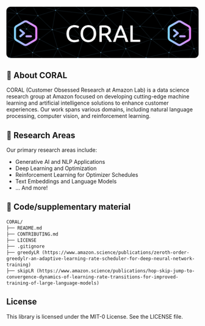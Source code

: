 ![Header](./banner.png)

## 🪸 About CORAL

CORAL (Customer Obsessed Research at Amazon Lab) is a data science research group at Amazon focused on developing cutting-edge machine learning and artificial intelligence solutions to enhance customer experiences. Our work spans various domains, including natural language processing, computer vision, and reinforcement learning.

## 🔬 Research Areas

Our primary research areas include:

- Generative AI and NLP Applications
- Deep Learning and Optimization
- Reinforcement Learning for Optimizer Schedules
- Text Embeddings and Language Models
- ... And more!

## 📁 Code/supplementary material

```
CORAL/ 
├── README.md 
├── CONTRIBUTING.md 
├── LICENSE 
├── .gitignore 
├── greedyLR (https://www.amazon.science/publications/zeroth-order-greedylr-an-adaptive-learning-rate-scheduler-for-deep-neural-network-training)
├── skipLR (https://www.amazon.science/publications/hop-skip-jump-to-convergence-dynamics-of-learning-rate-transitions-for-improved-training-of-large-language-models) 
```

## License

This library is licensed under the MIT-0 License. See the LICENSE file.

